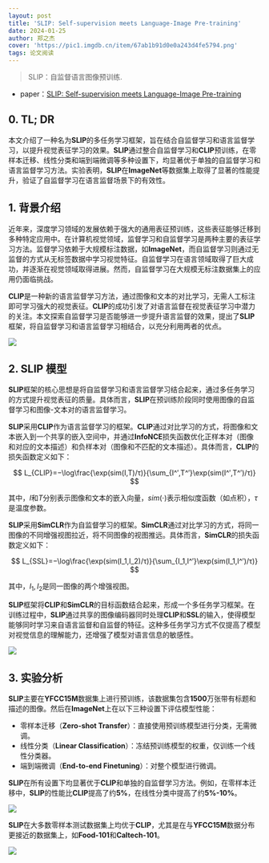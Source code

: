 ```yaml
---
layout: post
title: 'SLIP: Self-supervision meets Language-Image Pre-training'
date: 2024-01-25
author: 郑之杰
cover: 'https://pic1.imgdb.cn/item/67ab1b91d0e0a243d4fe5794.png'
tags: 论文阅读
---
```


> SLIP：自监督语言图像预训练.

- paper：[SLIP: Self-supervision meets Language-Image Pre-training](https://arxiv.org/abs/2112.12750)

## 0. TL; DR

本文介绍了一种名为**SLIP**的多任务学习框架，旨在结合自监督学习和语言监督学习，以提升视觉表征学习的效果。**SLIP**通过整合自监督学习和**CLIP**预训练，在零样本迁移、线性分类和端到端微调等多种设置下，均显著优于单独的自监督学习和语言监督学习方法。实验表明，**SLIP**在**ImageNet**等数据集上取得了显著的性能提升，验证了自监督学习在语言监督场景下的有效性。

## 1. 背景介绍

近年来，深度学习领域的发展依赖于强大的通用表征预训练，这些表征能够迁移到多种特定应用中。在计算机视觉领域，监督学习和自监督学习是两种主要的表征学习方法。监督学习依赖于大规模标注数据，如**ImageNet**，而自监督学习则通过无监督的方式从无标签数据中学习视觉特征。自监督学习在语言领域取得了巨大成功，并逐渐在视觉领域取得进展。然而，自监督学习在大规模无标注数据集上的应用仍面临挑战。

**CLIP**是一种新的语言监督学习方法，通过图像和文本的对比学习，无需人工标注即可学习强大的视觉表征。**CLIP**的成功引发了对语言监督在视觉表征学习中潜力的关注。本文探索自监督学习是否能够进一步提升语言监督的效果，提出了**SLIP**框架，将自监督学习和语言监督学习相结合，以充分利用两者的优点。

![](https://pic1.imgdb.cn/item/67ab1c4bd0e0a243d4fe57e3.png)

## 2. SLIP 模型

**SLIP**框架的核心思想是将自监督学习和语言监督学习结合起来，通过多任务学习的方式提升视觉表征的质量。具体而言，**SLIP**在预训练阶段同时使用图像的自监督学习和图像-文本对的语言监督学习。

**SLIP**采用**CLIP**作为语言监督学习的框架。**CLIP**通过对比学习的方式，将图像和文本嵌入到一个共享的嵌入空间中，并通过**InfoNCE**损失函数优化正样本对（图像和对应的文本描述）和负样本对（图像和不匹配的文本描述）。具体而言，**CLIP**的损失函数定义如下：

$$
L_{CLIP}=−\log\frac{\exp(sim(I,T)/τ)}{\sum_{I^′,T^′}\exp(sim(I^′,T^′)/τ)}
$$
 
其中，$I$和$T$分别表示图像和文本的嵌入向量，$sim(⋅)$表示相似度函数（如点积），$τ$是温度参数。

**SLIP**采用**SimCLR**作为自监督学习的框架。**SimCLR**通过对比学习的方式，将同一图像的不同增强视图拉近，将不同图像的视图推远。具体而言，**SimCLR**的损失函数定义如下：

$$
L_{SSL}=−\log\frac{\exp(sim(I_1,I_2)/τ)}{\sum_{I_1,I^′}\exp(sim(I_1,I^′)/τ)}
$$

其中，$I_1,I_2$是同一图像的两个增强视图。

**SLIP**框架将**CLIP**和**SimCLR**的目标函数结合起来，形成一个多任务学习框架。在训练过程中，**SLIP**通过共享的图像编码器同时处理**CLIP**和**SSL**的输入，使得模型能够同时学习来自语言监督和自监督的特征。这种多任务学习方式不仅提高了模型对视觉信息的理解能力，还增强了模型对语言信息的敏感性。

![](https://pic1.imgdb.cn/item/67ab1d68d0e0a243d4fe57f9.png)

## 3. 实验分析

**SLIP**主要在**YFCC15M**数据集上进行预训练，该数据集包含**1500**万张带有标题和描述的图像。然后在**ImageNet**上在以下三种设置下评估模型性能：
- 零样本迁移（**Zero-shot Transfer**）：直接使用预训练模型进行分类，无需微调。
- 线性分类（**Linear Classification**）：冻结预训练模型的权重，仅训练一个线性分类器。
- 端到端微调（**End-to-end Finetuning**）：对整个模型进行微调。

**SLIP**在所有设置下均显著优于**CLIP**和单独的自监督学习方法。例如，在零样本迁移中，**SLIP**的性能比**CLIP**提高了约**5%**，在线性分类中提高了约**5%-10%**。

![](https://pic1.imgdb.cn/item/67ab2e46d0e0a243d4fe5d6b.png)

**SLIP**在大多数零样本测试数据集上均优于**CLIP**，尤其是在与**YFCC15M**数据分布更接近的数据集上，如**Food-101**和**Caltech-101**。

![](https://pic1.imgdb.cn/item/67ab2ebed0e0a243d4fe5d7f.png)



